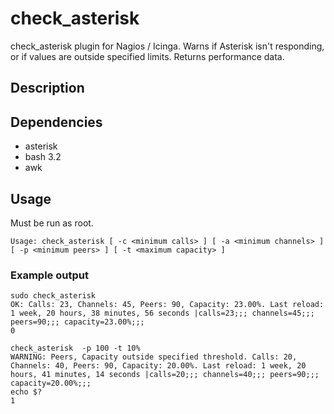 # check_asterisk
check_asterisk plugin for Nagios / Icinga. Warns if Asterisk isn't responding, or if values are outside specified limits. Returns performance data.

## Description   

## Dependencies
* asterisk
* bash 3.2
* awk

## Usage

Must be run as root.

```
Usage: check_asterisk [ -c <minimum calls> ] [ -a <minimum channels> ] [ -p <minimum peers> ] [ -t <maximum capacity> ]
```

### Example output
```
sudo check_asterisk
OK: Calls: 23, Channels: 45, Peers: 90, Capacity: 23.00%. Last reload: 1 week, 20 hours, 38 minutes, 56 seconds |calls=23;;; channels=45;;; peers=90;;; capacity=23.00%;;; 
0
```

```
check_asterisk  -p 100 -t 10%
WARNING: Peers, Capacity outside specified threshold. Calls: 20, Channels: 40, Peers: 90, Capacity: 20.00%. Last reload: 1 week, 20 hours, 41 minutes, 14 seconds |calls=20;;; channels=40;;; peers=90;;; capacity=20.00%;;;
echo $?
1
```
